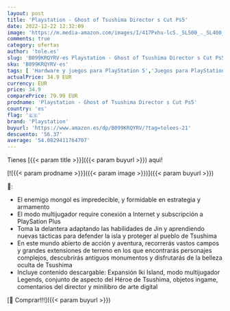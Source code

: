 ```yaml
---
layout: post
title: 'Playstation - Ghost of Tsushima Director s Cut Ps5'
date: 2022-12-22 12:32:09
image: 'https://m.media-amazon.com/images/I/417Pxhu-lcS._SL500_._SL400_.jpg'
comments: true
category: ofertas
author: 'tole.es'
slug: 'B099KRQYRV-es Playstation - Ghost of Tsushima Director s Cut Ps5'
sku: 'B099KRQYRV-es'
tags: [ 'Hardware y juegos para PlayStation 5','Juegos para PlayStation 5','Videojuegos','playstation','ps5','🇪🇸', ]
actualPrice: 34.9 EUR
currency: EUR
price: 34.9
comparePrice: 79.99 EUR
prodname: 'Playstation - Ghost of Tsushima Director s Cut Ps5'
country: 'es'
flag: '🇪🇸'
brand: 'Playstation'
buyurl: 'https://www.amazon.es/dp/B099KRQYRV/?tag=tolees-21'
descuento: '56.37'
average: '54.0829411764707'
---
```


Tienes [{{< param title >}}]({{< param buyurl >}}) aqui!

[![{{< param prodname >}}]({{< param image >}})]({{< param buyurl >}})

🔎:

- El enemigo mongol es impredecible, y formidable en estrategia y armamento
- El modo multijugador require conexión a Internet y subscripción a PlaySation Plus
- Toma la delantera adaptando las habilidades de Jin y aprendiendo nuevas tácticas para defender la isla y proteger al pueblo de Tsushima
- En este mundo abierto de acción y aventura, recorrerás vastos campos y grandes extensiones de terreno en los que encontrarás personajes complejos, descubrirás antiguos monumentos y disfrutarás de la belleza oculta de Tsushima
- Incluye contenido descargable: Expansión Iki Island, modo multijugador Legends, conjunto de aspecto del Héroe de Tsushima, objetos ingame, comentarios del director y minilibro de arte digital

[🛒 Comprar!!!]({{< param buyurl >}})
